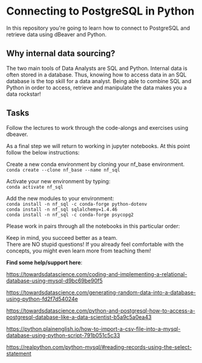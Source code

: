 # Connecting to PostgreSQL in Python
In this repository you're going to learn how to connect to PostgreSQL and retrieve data using dBeaver and Python.

## Why internal data sourcing?
The two main tools of Data Analysts are SQL and Python. Internal data is often stored in a database. Thus, knowing how to access data in an SQL database is the top skill for a data analyst. Being able to combine SQL and Python in order to access, retrieve and manipulate the data makes you a data rockstar!
## Tasks
Follow the lectures to work through the code-alongs and exercises using dbeaver.

As a final step we will return to working in jupyter notebooks. At this point follow the below instructions:  

Create a new conda environment by cloning your nf_base environment.   
```conda create --clone nf_base --name nf_sql```  

Activate your new environment by typing:  
```conda activate nf_sql```

Add the new modules to your environment:  
```conda install -n nf_sql -c conda-forge python-dotenv```  
```conda install -n nf_sql sqlalchemy=1.4.46```  
```conda install -n nf_sql -c conda-forge psycopg2```

Please work in pairs through all the notebooks in this particular order: 

Keep in mind, you succeed better as a team.  
There are NO stupid questions! If you already feel comfortable with the concepts, you might even learn more from teaching them!
    
**Find some help/support here**:

https://towardsdatascience.com/coding-and-implementing-a-relational-database-using-mysql-d9bc69be90f5

https://towardsdatascience.com/generating-random-data-into-a-database-using-python-fd2f7d54024e

https://towardsdatascience.com/python-and-postgresql-how-to-access-a-postgresql-database-like-a-data-scientist-b5a9c5a0ea43

https://python.plainenglish.io/how-to-import-a-csv-file-into-a-mysql-database-using-python-script-791b051c5c33

https://realpython.com/python-mysql/#reading-records-using-the-select-statement






